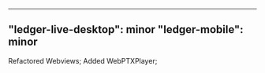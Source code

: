 
---
"ledger-live-desktop": minor
"ledger-mobile": minor
---

Refactored Webviews;
Added WebPTXPlayer;
